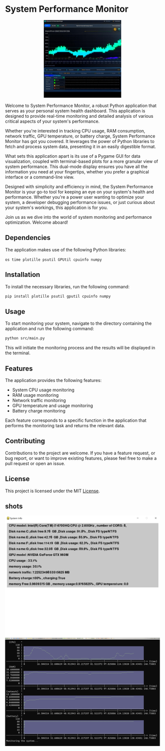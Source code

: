 # System Performance Monitor
<div align="center">
<img src="shots/photo7352635275.jpg" width="50%">
</div>

Welcome to System Performance Monitor, a robust Python application that serves as your personal system health dashboard. This application is designed to provide real-time monitoring and detailed analysis of various critical aspects of your system's performance.

Whether you're interested in tracking CPU usage, RAM consumption, network traffic, GPU temperature, or battery charge, System Performance Monitor has got you covered. It leverages the power of Python libraries to fetch and process system data, presenting it in an easily digestible format.

What sets this application apart is its use of a Pygame GUI for data visualization, coupled with terminal-based plots for a more granular view of system performance. This dual-mode display ensures you have all the information you need at your fingertips, whether you prefer a graphical interface or a command-line view.

Designed with simplicity and efficiency in mind, the System Performance Monitor is your go-to tool for keeping an eye on your system's health and performance. Whether you're a power user wanting to optimize your system, a developer debugging performance issues, or just curious about your system's workings, this application is for you.

Join us as we dive into the world of system monitoring and performance optimization. Welcome aboard!
## Dependencies
The application makes use of the following Python libraries:

`os
time
plotille
psutil
GPUtil
cpuinfo
numpy`

## Installation
To install the necessary libraries, run the following command:

```bash
pip install plotille psutil gputil cpuinfo numpy
```
## Usage
To start monitoring your system, navigate to the directory containing the application and run the following command:
```bash
python src/main.py
```

This will initiate the monitoring process and the results will be displayed in the terminal.

## Features
The application provides the following features:

* System CPU usage monitoring
* RAM usage monitoring
* Network traffic monitoring
* GPU temperature and usage monitoring
* Battery charge monitoring 

Each feature corresponds to a specific function in the application that performs the monitoring task and returns the relevant data.
## Contributing
Contributions to the project are welcome. If you have a feature request, or bug report, or want to improve existing features, please feel free to make a pull request or open an issue.

## License
This project is licensed under the MIT [License](LICENSE).

## shots
![](shots/Screenshot%202023-10-23%20202540.png)
![](shots/Screenshot%202023-10-23%20202717.png)
